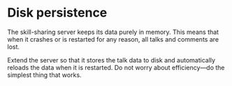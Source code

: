 # Disk persistence

The skill-sharing server keeps its data purely in memory. This means that when it crashes or is restarted for any reason, all talks and comments are lost.

Extend the server so that it stores the talk data to disk and automatically reloads the data when it is restarted. Do not worry about efficiency—do the simplest thing that works.
